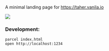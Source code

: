 A minimal landing page for https://taher.vanila.io

![](https://i.imgur.com/Gs8SqMj.png)

### Development:
```
parcel index.html
open http://localhost:1234
```